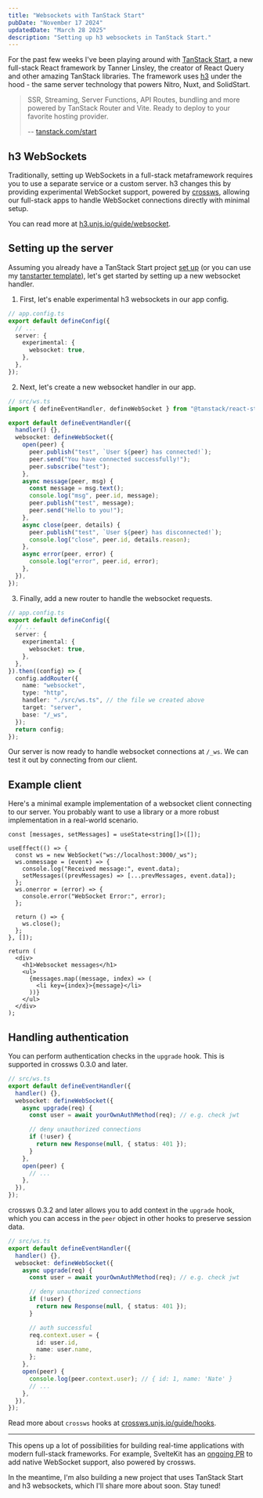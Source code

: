 ```yaml
---
title: "Websockets with TanStack Start"
pubDate: "November 17 2024"
updatedDate: "March 28 2025"
description: "Setting up h3 websockets in TanStack Start."
---
```


For the past few weeks I've been playing around with [TanStack Start](https://tanstack.com/start/latest), a new full-stack React framework by Tanner Linsley, the creator of React Query and other amazing TanStack libraries. The framework uses [h3](https://h3.unjs.io/) under the hood - the same server technology that powers Nitro, Nuxt, and SolidStart.

> SSR, Streaming, Server Functions, API Routes, bundling and more powered by TanStack Router and Vite. Ready to deploy to your favorite hosting provider.
>
> -- [tanstack.com/start](https://tanstack.com/start/latest)

## h3 WebSockets

Traditionally, setting up WebSockets in a full-stack metaframework requires you to use a separate service or a custom server. h3 changes this by providing experimental WebSocket support, powered by [crossws](https://crossws.unjs.io/), allowing our full-stack apps to handle WebSocket connections directly with minimal setup.

You can read more at [h3.unjs.io/guide/websocket](https://h3.unjs.io/guide/websocket).

## Setting up the server

Assuming you already have a TanStack Start project [set up](https://tanstack.com/start/latest/docs/framework/react/getting-started) (or you can use my [tanstarter template](https://github.com/dotnize/tanstarter)), let's get started by setting up a new websocket handler.

1. First, let's enable experimental h3 websockets in our app config.

```ts {5-7}
// app.config.ts
export default defineConfig({
  // ...
  server: {
    experimental: {
      websocket: true,
    },
  },
});
```

2. Next, let's create a new websocket handler in our app.

```ts
// src/ws.ts
import { defineEventHandler, defineWebSocket } from "@tanstack/react-start/server";

export default defineEventHandler({
  handler() {},
  websocket: defineWebSocket({
    open(peer) {
      peer.publish("test", `User ${peer} has connected!`);
      peer.send("You have connected successfully!");
      peer.subscribe("test");
    },
    async message(peer, msg) {
      const message = msg.text();
      console.log("msg", peer.id, message);
      peer.publish("test", message);
      peer.send("Hello to you!");
    },
    async close(peer, details) {
      peer.publish("test", `User ${peer} has disconnected!`);
      console.log("close", peer.id, details.reason);
    },
    async error(peer, error) {
      console.log("error", peer.id, error);
    },
  }),
});
```

3. Finally, add a new router to handle the websocket requests.

```ts {9-18}
// app.config.ts
export default defineConfig({
  // ...
  server: {
    experimental: {
      websocket: true,
    },
  },
}).then((config) => {
  config.addRouter({
    name: "websocket",
    type: "http",
    handler: "./src/ws.ts", // the file we created above
    target: "server",
    base: "/_ws",
  });
  return config;
});
```

Our server is now ready to handle websocket connections at `/_ws`. We can test it out by connecting from our client.

## Example client

Here's a minimal example implementation of a websocket client connecting to our server. You probably want to use a library or a more robust implementation in a real-world scenario.

```tsx
const [messages, setMessages] = useState<string[]>([]);

useEffect(() => {
  const ws = new WebSocket("ws://localhost:3000/_ws");
  ws.onmessage = (event) => {
    console.log("Received message:", event.data);
    setMessages((prevMessages) => [...prevMessages, event.data]);
  };
  ws.onerror = (error) => {
    console.error("WebSocket Error:", error);
  };

  return () => {
    ws.close();
  };
}, []);

return (
  <div>
    <h1>Websocket messages</h1>
    <ul>
      {messages.map((message, index) => (
        <li key={index}>{message}</li>
      ))}
    </ul>
  </div>
);
```

## Handling authentication

You can perform authentication checks in the `upgrade` hook. This is supported in crossws 0.3.0 and later.

```ts {5-12}
// src/ws.ts
export default defineEventHandler({
  handler() {},
  websocket: defineWebSocket({
    async upgrade(req) {
      const user = await yourOwnAuthMethod(req); // e.g. check jwt

      // deny unauthorized connections
      if (!user) {
        return new Response(null, { status: 401 });
      }
    },
    open(peer) {
      // ...
    },
  }),
});
```

crossws 0.3.2 and later allows you to add context in the `upgrade` hook, which you can access in the `peer` object in other hooks to preserve session data.

```ts {14-17}
// src/ws.ts
export default defineEventHandler({
  handler() {},
  websocket: defineWebSocket({
    async upgrade(req) {
      const user = await yourOwnAuthMethod(req); // e.g. check jwt

      // deny unauthorized connections
      if (!user) {
        return new Response(null, { status: 401 });
      }

      // auth successful
      req.context.user = {
        id: user.id,
        name: user.name,
      };
    },
    open(peer) {
      console.log(peer.context.user); // { id: 1, name: 'Nate' }
      // ...
    },
  }),
});
```

Read more about `crossws` hooks at [crossws.unjs.io/guide/hooks](https://crossws.unjs.io/guide/hooks).

---

This opens up a lot of possibilities for building real-time applications with modern full-stack frameworks. For example, SvelteKit has an [ongoing PR](https://github.com/sveltejs/kit/pull/12973) to add native WebSocket support, also powered by crossws.

In the meantime, I'm also building a new project that uses TanStack Start and h3 websockets, which I'll share more about soon. Stay tuned!
